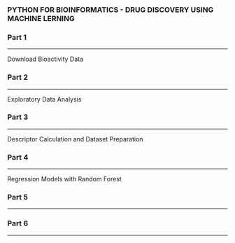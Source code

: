 ### PYTHON FOR BIOINFORMATICS - DRUG DISCOVERY USING  MACHINE LERNING

### Part 1
---
Download Bioactivity Data
<br>
### Part 2
---
Exploratory Data Analysis
<br>
### Part 3
---
Descriptor Calculation and Dataset Preparation
<br>
### Part 4
---
Regression Models with Random Forest
<br>
### Part 5
---

### Part 6
---
